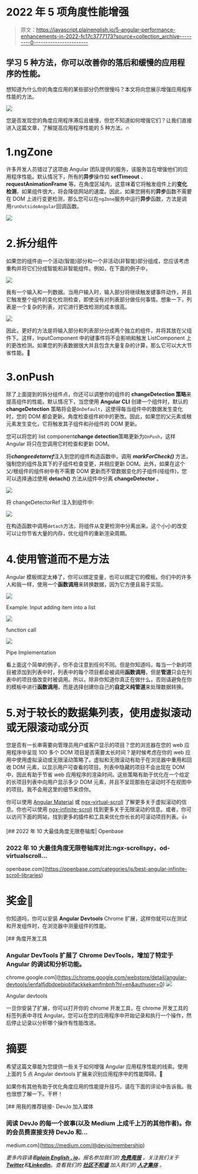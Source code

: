 # 2022 年 5 项角度性能增强

> 原文：<https://javascript.plainenglish.io/5-angular-performance-enhancements-in-2022-fc17c3777173?source=collection_archive---------0----------------------->

## 学习 5 种方法，你可以改善你的落后和缓慢的应用程序的性能。

想知道为什么你的角度应用的某些部分仍然很慢吗？本文将向您展示增强应用程序性能的方法。

![](img/263652e2a2728725f14e21c608593c34.png)

您是否发现您的角度应用程序滞后且缓慢，但您不知道如何增强它们？让我们直接进入这篇文章，了解提高应用程序性能的 5 种方法。🔥

# 1.ngZone

许多开发人员错过了这项由 Angular 团队提供的服务，该服务旨在增强他们的应用程序性能。默认情况下，所有的**异步**操作如 **setTimeout** 、 **requestAnimationFrame** 等。在角度区域内，这意味着它将触发组件上的**变化检测**，如果组件很大，将会降低网站的速度。因此，如果您拥有的**异步**函数不需要在 DOM 上进行变更检测，那么您可以在`ngZone`服务中运行**异步**函数，方法是调用`runOutsideAngular`回调函数。

![](img/7dff60c653d2856dd5451e41828d1a98.png)

# 2.拆分组件

如果您的组件由一个活动(智能)部分和一个非活动(非智能)部分组成，您应该考虑重构并将它们分成智能和非智能组件。例如，在下面的例子中，

![](img/0a6b9df8bbcdd0d1cf4bca9675abd6a4.png)

我有一个输入和一列数据。当用户输入时，输入部分将继续触发键事件动作，并且它触发整个组件的变化检测检查，即使没有对列表部分做任何事情。想象一下，列表是一个复杂的列表，对它进行更改检测的成本很高。

![](img/63d2f27704e8765989c44c09b79dfcfe.png)

因此，更好的方法是将输入部分和列表部分分成两个独立的组件，并将其放在父组件下。这样，InputComponent 中的键事件将不会影响和触发 ListComponent 上的更改检测。如果您的列表数据很大并且包含大量复杂的计算，那么它可以大大节省性能。🌈

# 3.onPush

除了上面提到的拆分组件点，你还可以调整你的组件的 **changeDetection 策略**来提高组件的性能。默认情况下，当您使用 **Angular CLI** 创建一个组件时，默认的 **changeDetection** 策略将会是`OnDefault`，这使得每当组件中的数据发生变化时，您的 DOM 都会更新。角度检查组件树中的更改。因此，如果您的父元素或根元素发生变化，它将触发其子组件和孙组件的 DOM 更新。

您可以将您的 list component**change detection**策略更新为`OnPush`，这样 Angular 将只在您调用它时检查和更新 DOM。

将***changeedetorref***注入到您的组件构造函数中，调用 ***markForCheck()*** 方法，强制您的组件及其下的子组件检查变更，并相应更新 DOM。此外，如果在这个父/根组件的组件树中有不需要 DOM 更新而不管数据变化的子组件(哑组件)，您可以选择通过使用 **detach()** 方法从组件中分离 **changeDetector** 。

![](img/39fe8fb9786ee467c331e29e07da5658.png)

将 changeDetectorRef 注入到组件中:

![](img/32c050dd020410d3b503c21e3123c03c.png)

在构造函数中调用`detach`方法，将组件从变更检测中分离出来。这个小小的改变可以让你节省大量的内存，优化组件的重新渲染周期。

# 4.使用管道而不是方法

Angular 模板绑定太棒了，你可以绑定变量，也可以绑定它的模板。你们中的许多人和我一样，使用一个**函数调用**来转换数据，因为它方便且易于实现。

![](img/53bd1e4a8f68a81c954e39c899c61f19.png)

Example: Input adding item into a list

![](img/195eb8b17dfc409c6831e04ebc2188d5.png)

function call

![](img/321dd980b5b6573538e9ec16a31cf441.png)

Pipe Implementation

看上面这个简单的例子，你不会注意到任何不同。但是你知道吗，每当一个新的项目被添加到列表中时，列表中的每个项目都会被调用**函数调用**，但是**管道**只会在列表中的项目值改变时被调用。所以，除非你知道你真正在做什么，否则请避免在你的模板中进行**函数调用**，而是选择创建你自己的**自定义纯管道**来处理数据转换。

# 5.对于较长的数据集列表，使用虚拟滚动或无限滚动或分页

您是否有一长串需要向管理员用户或客户显示的项目？您的浏览器在您的 web 应用程序中呈现 100 多个 DOM 项目是否需要太长时间？是时候考虑在你的 web 应用中使用虚拟滚动或无限滚动策略了。虚拟和无限滚动有助于在浏览器中重用和回收 DOM 元素，以显示用户可查看的项目。列表中隐藏的项目不会出现在 DOM 中，因此有助于节省 web 应用程序的渲染时间。这些策略有助于优化在一个给定的长项目列表中向用户显示多少 DOM 元素，并且不呈现那些在滚动时不在视图中的项目。我不会用这里的细节来烦你。

你可以使用 [Angular Material](https://material.angular.io/cdk/scrolling/overview) 或 [ngx-virtual-scroll](https://www.npmjs.com/package/ngx-virtual-scroller) 了解更多关于虚拟滚动的信息。你也可以使用 [ngx-infinite-scroll](https://www.npmjs.com/package/ngx-infinite-scroll) 找到更多关于无限滚动的信息。或者，你可以访问下面的网站，找到更多的插件和工具来优化你长长的可滚动项目列表。👍

[](https://openbase.com/categories/js/best-angular-infinite-scroll-libraries) [## 2022 年 10 大最佳角度无限卷轴库| Openbase

### 2022 年 10 大最佳角度无限卷轴库对比:ngx-scrollspy，od-virtualscroll…

openbase.com](https://openbase.com/categories/js/best-angular-infinite-scroll-libraries) 

# 奖金🎉

你知道吗，你可以安装 **Angular Devtools** Chrome 扩展，这样你就可以在测试和开发组件时，在浏览器中测量组件的性能。

[](https://chrome.google.com/webstore/detail/angular-devtools/ienfalfjdbdpebioblfackkekamfmbnh?hl=en&authuser=0) [## 角度开发工具

### Angular DevTools 扩展了 Chrome DevTools，增加了特定于 Angular 的调试和分析功能。

chrome.google.com](https://chrome.google.com/webstore/detail/angular-devtools/ienfalfjdbdpebioblfackkekamfmbnh?hl=en&authuser=0) ![](img/3d3bb307ad556611c49edf2e76a34b51.png)

Angular devtools

一旦你安装了扩展，你可以打开你的 chrome 开发工具，在 chrome 开发工具的标签列表中寻找 Angular。您可以在您的应用程序中开始记录和执行一个操作，然后停止记录以分析哪个操作有性能改进。

# 摘要

希望这篇文章能为您提供一些关于如何增强 Angular 应用程序性能的线索。使用上面的 5 点 Angular devtools 扩展来识别应用程序中的性能障碍。💯

如果你有其他有助于优化角度应用的性能提升技巧，请在下面的评论中告诉我。我也很想了解一下。干杯！

[](https://medium.com/@devjo/membership) [## 用我的推荐链接- DevJo 加入媒体

### 阅读 DevJo 的每一个故事(以及 Medium 上成千上万的其他作者)。你的会员费直接支持 DevJo 和…

medium.com](https://medium.com/@devjo/membership) 

*更多内容请看*[***plain English . io***](https://plainenglish.io/)*。报名参加我们的* [***免费周报***](http://newsletter.plainenglish.io/) *。关注我们关于*[***Twitter***](https://twitter.com/inPlainEngHQ)*和*[***LinkedIn***](https://www.linkedin.com/company/inplainenglish/)*。查看我们的* [***社区不和谐***](https://discord.gg/GtDtUAvyhW) *加入我们的* [***人才集体***](https://inplainenglish.pallet.com/talent/welcome) *。*